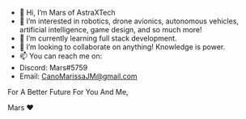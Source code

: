 - 👋 Hi, I’m Mars of AstraXTech
- 👀 I’m interested in robotics, drone avionics, autonomous vehicles, artificial intelligence, game design, and so much more!
- 🌱 I’m currently learning full stack development.
- 💞️ I’m looking to collaborate on anything! Knowledge is power. 
- 📫 You can reach me on:
- Discord: Mars#5759
- Email: CanoMarissaJM@gmail.com

For A Better Future For You And Me,

Mars ❤️ 
